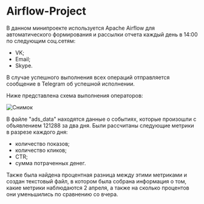 # Airflow-Project

 В данном минипроекте используется Apache Airflow для автоматического формирования и рассылки отчета каждый день в 14:00 по следующим соц.сетям:
  - VK;
  - Email;
  - Skype. 
  
 В случае успешного выполнения всех операций отправляется сообщение в Telegram об успешной исполнении.

Ниже представлена схема выполнения операторов:

![Снимок](https://user-images.githubusercontent.com/66780627/127528941-ee8203a1-8132-4d6c-8b6b-815cd4d03339.PNG)

В файле "ads_data"  находятся данные  о событиях, которые произошли с объявлением 121288 за два дня.
Были рассчитаны следующие метрики в разрезе каждого дня:
 - количество показов;
 - количество кликов; 
 - CTR;
 - сумма потраченных денег. 

Также была найдена процентная разница между этими метриками и  создан текстовый файл, в котором была собрана информация о том, какие метрики наблюдаются 2 апреля, а также на сколько процентов они уменьшились по сравнению со вчера.


